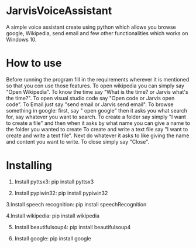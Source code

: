 # JarvisVoiceAssistant
A simple voice assistant create using python which allows you browse google, Wikipedia, send email and few other functionalities
which works on Windows 10.
# How to use
Before running the program fill in the requirements wherever it is mentioned so that you con use those features.
To open wikipedia you can simply say "Open Wikipedia".
To know the time say "What is the time? or Jarvis what's the time?".
To open visual studio code say "Open code or Jarvis open code".
To Email just say "send email or Jarvis send email".
To browse something in google:
first, say " open google"
then it asks you what search for, say whatever you want to search.
To create a folder say simply "I want to create a file" and then when it asks by what name you can give a name to the folder you wanted to create
To create and write a text file say "I want to create and write a text file". Next do whatever it asks to like giving the name and content you want to write.
To close simply say "Close".

# Installing

1. Install pyttsx3:
  pip install pyttsx3
  
2. Install pypiwin32:
   pip install pypiwin32

3.Install speech recognition:
  pip install speechRecognition
  
4.Install wikipedia:
  pip install wikipedia
  
5. Install beautifulsoup4:
  pip install beautifulsoup4

6. Install google:
  pip install google
